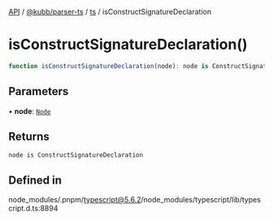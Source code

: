 [API](../../../../../packages.md) / [@kubb/parser-ts](../../../index.md) / [ts](../index.md) / isConstructSignatureDeclaration

# isConstructSignatureDeclaration()

```ts
function isConstructSignatureDeclaration(node): node is ConstructSignatureDeclaration
```

## Parameters

• **node**: [`Node`](../interfaces/Node.md)

## Returns

`node is ConstructSignatureDeclaration`

## Defined in

node\_modules/.pnpm/typescript@5.6.2/node\_modules/typescript/lib/typescript.d.ts:8894
